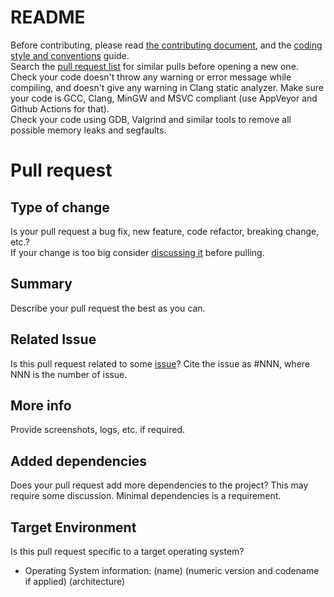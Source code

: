 # README

Before contributing, please read [the contributing document](https://github.com/webcamoid/webcamoid/blob/master/CONTRIBUTING.md), and the [coding style and conventions](https://github.com/webcamoid/webcamoid/wiki/Coding-style-and-conventions) guide.  
Search the [pull request list](https://github.com/webcamoid/webcamoid/pulls) for similar pulls before opening a new one.  
Check your code doesn't throw any warning or error message while compiling, and doesn't give any warning in Clang static analyzer. Make sure your code is GCC, Clang, MinGW and MSVC compliant (use AppVeyor and Github Actions for that).  
Check your code using GDB, Valgrind and similar tools to remove all possible memory leaks and segfaults.  

# Pull request

## Type of change

Is your pull request a bug fix, new feature, code refactor, breaking change, etc.?  
If your change is too big consider [discussing it](https://github.com/webcamoid/webcamoid/issues) before pulling.

## Summary

Describe your pull request the best as you can.

## Related Issue

Is this pull request related to some [issue](https://github.com/webcamoid/webcamoid/issues)? Cite the issue as #NNN, where NNN is the number of issue.

## More info

Provide screenshots, logs, etc. if required.

## Added dependencies

Does your pull request add more dependencies to the project? This may require some discussion. Minimal dependencies is a requirement.

## Target Environment

Is this pull request specific to a target operating system?

* Operating System information: (name) (numeric version and codename if applied) (architecture)
